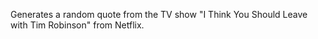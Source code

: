Generates a random quote from the TV show "I Think You Should Leave with Tim Robinson" from Netflix.